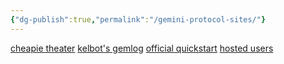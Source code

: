 ```yaml
---
{"dg-publish":true,"permalink":"/gemini-protocol-sites/"}
---
```


[cheapie theater](gemini://singletona082.flounder.online)
[kelbot's gemlog](gemini://gemini.cyberbot.space/links.gmi)
[official quickstart](gemini://geminiquickst.art/)
[hosted users](gemini://gemini.circumlunar.space/users/)
